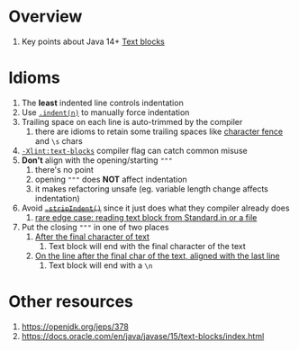 # Overview
1. Key points about Java 14+ [Text blocks](https://docs.oracle.com/en/java/javase/15/text-blocks/index.html)


# Idioms
1. The **least** indented line controls indentation
1. Use [`.indent(n)`](https://docs.oracle.com/en/java/javase/21/docs/api/java.base/java/lang/String.html#indent(int)) to manually force indentation
1. Trailing space on each line is auto-trimmed by the compiler
    1. there are idioms to retain some trailing spaces like [character fence](https://docs.oracle.com/en/java/javase/21/text-blocks/index.html#trailing-white-space) and `\s` chars
1. [`-Xlint:text-blocks`](https://docs.oracle.com/en/java/javase/17/docs/specs/man/javac.html#examples-of-using--xlint-keys) compiler flag can catch common misuse
1. **Don't** align with the opening/starting `"""`
    1. there's no point
    1. opening `"""` does **NOT** affect indentation
    1. it makes refactoring unsafe (eg. variable length change affects indentation)
1. Avoid ~~[`.stripIndent()`](https://docs.oracle.com/en/java/javase/21/docs/api/java.base/java/lang/String.html#stripIndent())~~ since it just does what they compiler already does
    1. [rare edge case: reading text block from Standard.in or a file](https://docs.oracle.com/en/java/javase/21/text-blocks/index.html#string-stripindent)
1. Put the closing `"""` in one of two places
    1. [After the final character of text](https://docs.oracle.com/en/java/javase/21/text-blocks/index.html#that-final-new-line)
        1. Text block will end with the final character of the text
    1. [On the line after the final char of the text, aligned with the last line](https://docs.oracle.com/en/java/javase/21/text-blocks/index.html#that-final-new-line)
        1. Text block will end with a `\n`


# Other resources
1. https://openjdk.org/jeps/378
1. https://docs.oracle.com/en/java/javase/15/text-blocks/index.html
